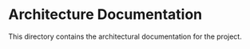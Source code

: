 # Architecture Documentation

This directory contains the architectural documentation for the project.
